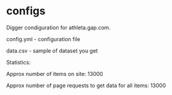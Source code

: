 # configs
Digger condiguration for athleta.gap.com.

config.yml - configuration file

data.csv - sample of dataset you get

Statistics:

Approx number of items on site: 13000

Approx number of page requests to get data for all items: 13000
